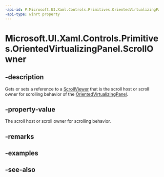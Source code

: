 ```yaml
---
-api-id: P:Microsoft.UI.Xaml.Controls.Primitives.OrientedVirtualizingPanel.ScrollOwner
-api-type: winrt property
---
```


<!-- Property syntax
public object ScrollOwner { get;  set; }
-->

# Microsoft.UI.Xaml.Controls.Primitives.OrientedVirtualizingPanel.ScrollOwner

## -description
Gets or sets a reference to a [ScrollViewer](../microsoft.ui.xaml.controls/scrollviewer.md) that is the scroll host or scroll owner for scrolling behavior of the [OrientedVirtualizingPanel](orientedvirtualizingpanel.md).

## -property-value
The scroll host or scroll owner for scrolling behavior.

## -remarks

## -examples

## -see-also

